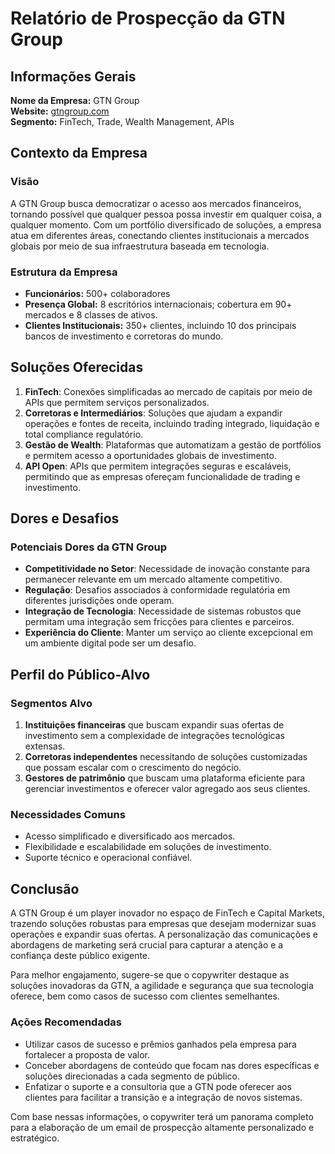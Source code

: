 # Relatório de Prospecção da GTN Group

## Informações Gerais
**Nome da Empresa:** GTN Group  
**Website:** [gtngroup.com](https://gtngroup.com)  
**Segmento:** FinTech, Trade, Wealth Management, APIs

## Contexto da Empresa
### Visão
A GTN Group busca democratizar o acesso aos mercados financeiros, tornando possível que qualquer pessoa possa investir em qualquer coisa, a qualquer momento. Com um portfólio diversificado de soluções, a empresa atua em diferentes áreas, conectando clientes institucionais a mercados globais por meio de sua infraestrutura baseada em tecnologia.

### Estrutura da Empresa
- **Funcionários:** 500+ colaboradores
- **Presença Global:** 8 escritórios internacionais; cobertura em 90+ mercados e 8 classes de ativos.
- **Clientes Institucionais:** 350+ clientes, incluindo 10 dos principais bancos de investimento e corretoras do mundo.

## Soluções Oferecidas
1. **FinTech**: Conexões simplificadas ao mercado de capitais por meio de APIs que permitem serviços personalizados.
2. **Corretoras e Intermediários**: Soluções que ajudam a expandir operações e fontes de receita, incluindo trading integrado, liquidação e total compliance regulatório.
3. **Gestão de Wealth**: Plataformas que automatizam a gestão de portfólios e permitem acesso a oportunidades globais de investimento.
4. **API Open**: APIs que permitem integrações seguras e escaláveis, permitindo que as empresas ofereçam funcionalidade de trading e investimento.

## Dores e Desafios
### Potenciais Dores da GTN Group
- **Competitividade no Setor**: Necessidade de inovação constante para permanecer relevante em um mercado altamente competitivo.
- **Regulação**: Desafios associados à conformidade regulatória em diferentes jurisdições onde operam.
- **Integração de Tecnologia**: Necessidade de sistemas robustos que permitam uma integração sem fricções para clientes e parceiros.
- **Experiência do Cliente**: Manter um serviço ao cliente excepcional em um ambiente digital pode ser um desafio.

## Perfil do Público-Alvo
### Segmentos Alvo
1. **Instituições financeiras** que buscam expandir suas ofertas de investimento sem a complexidade de integrações tecnológicas extensas.
2. **Corretoras independentes** necessitando de soluções customizadas que possam escalar com o crescimento do negócio.
3. **Gestores de patrimônio** que buscam uma plataforma eficiente para gerenciar investimentos e oferecer valor agregado aos seus clientes.

### Necessidades Comuns
- Acesso simplificado e diversificado aos mercados.
- Flexibilidade e escalabilidade em soluções de investimento.
- Suporte técnico e operacional confiável.

## Conclusão
A GTN Group é um player inovador no espaço de FinTech e Capital Markets, trazendo soluções robustas para empresas que desejam modernizar suas operações e expandir suas ofertas. A personalização das comunicações e abordagens de marketing será crucial para capturar a atenção e a confiança deste público exigente. 

Para melhor engajamento, sugere-se que o copywriter destaque as soluções inovadoras da GTN, a agilidade e segurança que sua tecnologia oferece, bem como casos de sucesso com clientes semelhantes. 

### Ações Recomendadas
- Utilizar casos de sucesso e prêmios ganhados pela empresa para fortalecer a proposta de valor.
- Conceber abordagens de conteúdo que focam nas dores específicas e soluções direcionadas a cada segmento de público. 
- Enfatizar o suporte e a consultoria que a GTN pode oferecer aos clientes para facilitar a transição e a integração de novos sistemas. 

Com base nessas informações, o copywriter terá um panorama completo para a elaboração de um email de prospecção altamente personalizado e estratégico.
